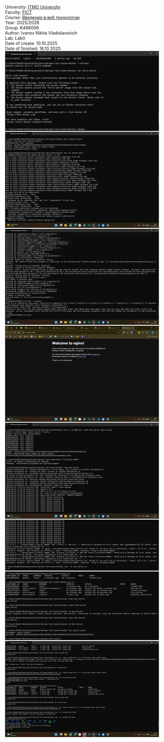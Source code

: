 University: [ITMO University](https://itmo.ru/ru/) <br>
Faculty: [FICT](https://fict.itmo.ru) <br>
Course: [Введение в веб технологии](https://itmo-ict-faculty.github.io/introduction-in-web-tech/) <br>
Year: 2025/2026 <br>
Group: K466006 <br>
Author: Ivanov Nikita Vladislavovich <br>
Lab: Lab0 <br>
Date of create: 10.10.2025 <br>
Date of finished: 16.10.2025 <br>
![Brand new repository for DevOps labs](screen1.png?raw=true) <br>
![Brand new repository for DevOps labs](screen2.png?raw=true) <br>
![Brand new repository for DevOps labs](screen3.png?raw=true) <br>
![Brand new repository for DevOps labs](screen4.png?raw=true) <br>
![Brand new repository for DevOps labs](screen5.png?raw=true) <br>
![Brand new repository for DevOps labs](screen6.png?raw=true) <br>
![Brand new repository for DevOps labs](screen7.png?raw=true) <br>
![Brand new repository for DevOps labs](screen8.png?raw=true) <br>
